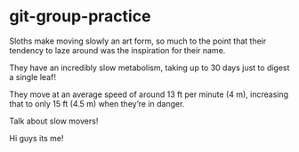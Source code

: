 # git-group-practice

Sloths make moving slowly an art form, so much to the point that their tendency to laze around was the inspiration for their name.

They have an incredibly slow metabolism, taking up to 30 days just to digest a single leaf!

They move at an average speed of around 13 ft per minute (4 m), increasing that to only 15 ft (4.5 m) when they’re in danger.

Talk about slow movers!

Hi guys its me!
